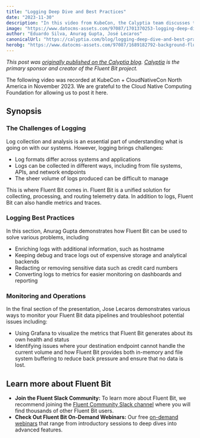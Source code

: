 ```yaml
---
title: "Logging Deep Dive and Best Practices"
date: "2023-11-30"
description: "In this video from KubeCon, the Calyptia team discusses the challenges of logging and then demonstrates best practices and monitoring and operations with Fluent Bit"
image: "https://www.datocms-assets.com/97087/1701370253-logging-deep-dive-social.png?auto=format&fit=max&w=1200"
author: "Eduardo Silva, Anurag Gupta, José Lecaros"
canonicalUrl: "https://calyptia.com/blog/logging-deep-dive-and-best-practices"
herobg: "https://www.datocms-assets.com/97087/1689182792-background-fluent-bit.png"
---
```

*This post was [originally published on the Calyptia blog](https://calyptia.com/blog/logging-deep-dive-and-best-practices). [Calyptia](https://calyptia.com) is the primary sponsor and creator of the Fluent Bit project.*

The following video was recorded at KubeCon + CloudNativeCon North America in November 2023. We are grateful to the Cloud Native Computing Foundation for allowing us to post it here.

## Synopsis

### The Challenges of Logging

Log collection and analysis is an essential part of understanding what is going on with our systems. However, logging brings challenges:

* Log formats differ across systems and applications
* Logs can be collected in different ways, including from file systems, APIs, and network endpoints
* The sheer volume of logs produced can be difficult to manage

This is where Fluent Bit comes in. Fluent Bit is a unified solution for collecting, processing, and routing telemetry data. In addition to logs, Fluent Bit can also handle metrics and traces. 

### Logging Best Practices

In this section, Anurag Gupta demonstrates how Fluent Bit can be used to solve various problems, including

* Enriching logs with additional information, such as hostname
* Keeping debug and trace logs out of expensive storage and analytical backends
* Redacting or removing sensitive data such as credit card numbers
* Converting logs to metrics for easier monitoring on dashboards and reporting

### Monitoring and Operations

In the final section of the presentation, Jose Lecaros demonstrates various ways to monitor your Fluent Bit data pipelines and troubleshoot potential issues including:

* Using Grafana to visualize the metrics that Fluent Bit generates about its own health and status
* Identifying issues where your destination endpoint cannot handle the current volume and how Fluent Bit provides both in-memory and file system buffering to reduce back pressure and ensure that no data is lost.

## Learn more about Fluent Bit

* **Join the Fluent Slack Community:** To learn more about Fluent Bit, we recommend joining the [Fluent Community Slack channel](https://launchpass.com/fluent-all) where you will find thousands of other Fluent Bit users.
* **Check Out Fluent Bit On-Demand Webinars:** Our free [on-demand webinars](https://calyptia.com/events) that range from introductory sessions to deep dives into advanced features.

  


